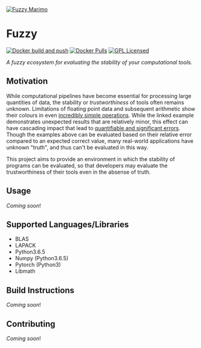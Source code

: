 [![Fuzzy Marimo](https://github.com/gkiar/fuzzy/raw/master/img/fuzzy.png)](./img/fuzzy.png)

# Fuzzy 

[![Docker build and push](https://github.com/verificarlo/fuzzy/actions/workflows/docker-build-and-push.yml/badge.svg)](https://github.com/verificarlo/fuzzy/actions/workflows/docker-build-and-push.yml)
[![Docker Pulls](https://img.shields.io/docker/pulls/verificarlo/fuzzy)](https://hub.docker.com/r/verificarlo/fuzzy)
[![GPL Licensed](https://img.shields.io/badge/license-GPL-blue)](./LICENSE)


*A fuzzy ecosystem for evaluating the stability of your computational tools.*


## Motivation

While computational pipelines have become essential for processing large quantities of data,
the stability or *trustworthiness* of tools often remains unknown. Limitations of floating point
data and subsequent arithmetic show their colours in even [incredibly simple operations](./tutorial/inaccuracies_everywhere.ipynb).
While the linked example demonstrates unexpected results that are relatively minor, this effect
can have cascading impact that lead to [quantifiable and significant errors](https://nbviewer.jupyter.org/github/gkiar/fuzzy/blob/master/tutorial/evaluating_unstable_sequence.ipynb).
Though the examples above can be evaluated based on their relative error compared to an expected
correct value, many real-world applications have unknown "truth", and thus can't be evaluated in
this way.

This project aims to provide an environment in which the stability of programs can be evaluated,
so that developers may evaluate the trustworthiness of their tools even in the absense of truth.


## Usage

*Coming soon*!

## Supported Languages/Libraries

- BLAS
- LAPACK
- Python3.6.5
- Numpy (Python3.6.5)
- Pytorch (Python3)
- Libmath


## Build Instructions

*Coming soon*!

## Contributing

*Coming soon*!

